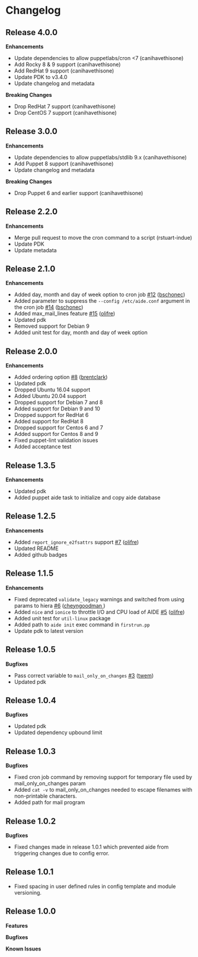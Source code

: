 # Changelog

## Release 4.0.0

**Enhancements**

* Update dependencies to allow puppetlabs/cron <7 (canihavethisone)
* Add Rocky 8 & 9 support (canihavethisone)
* Add RedHat 9 support (canihavethisone)
* Update PDK to v3.4.0
* Update changelog and metadata

**Breaking Changes**
* Drop RedHat 7 support (canihavethisone)
* Drop CentOS 7 support (canihavethisone)

## Release 3.0.0

**Enhancements**

* Update dependencies to allow puppetlabs/stdlib 9.x (canihavethisone)
* Add Puppet 8 support (canihavethisone)
* Update changelog and metadata

**Breaking Changes**
* Drop Puppet 6 and earlier support (canihavethisone)

## Release 2.2.0

**Enhancements**

* Merge pull request to move the cron command to a script (rstuart-indue)
* Update PDK
* Update metadata

## Release 2.1.0

**Enhancements**

* Added day, month and day of week option to cron job [#12](https://github.com/indiana-university/puppet-aide/pull/12) ([bschonec](https://github.com/bschonec))
* Added parameter to suppress the `--config /etc/aide.conf` argument in the cron job [#14](https://github.com/indiana-university/puppet-aide/pull/14) ([bschonec](https://github.com/bschonec))
* Added max_mail_lines feature [#15](https://github.com/indiana-university/puppet-aide/pull/15) ([olifre](https://github.com/olifre))
* Updated pdk
* Removed support for Debian 9
* Added unit test for day, month and day of week option


## Release 2.0.0

**Enhancements**

* Added ordering option [#8](https://github.com/indiana-university/puppet-aide/pull/8) ([brentclark](https://github.com/brentclark))
* Updated pdk
* Dropped Ubuntu 16.04 support
* Added Ubuntu 20.04 support
* Dropped support for Debian 7 and 8
* Added support for Debian 9 and 10
* Dropped support for RedHat 6
* Added support for RedHat 8
* Dropped support for Centos 6 and 7
* Added support for Centos 8 and 9
* Fixed puppet-lint validation issues
* Added acceptance test

## Release 1.3.5

**Enhancements**

* Updated pdk
* Added puppet aide task to initialize and copy aide database

## Release 1.2.5

**Enhancements**

* Added `report_ignore_e2fsattrs` support [#7](https://github.com/indiana-university/puppet-aide/pull/7) ([olifre](https://github.com/olifre))
* Updated README
* Added github badges

## Release 1.1.5

**Enhancements**

* Fixed deprecated `validate_legacy` warnings and switched from using params to hiera [#6](https://github.com/indiana-university/puppet-aide/pull/6) ([cheyngoodman ](https://github.com/cheyngoodman))
* Added `nice` and `ionice` to throttle I/O and CPU load of AIDE  [#5](https://github.com/indiana-university/puppet-aide/pull/7) ([olifre](https://github.com/olifre))
* Added unit test for `util-linux` package
* Added path to `aide init` exec command in `firstrun.pp`
* Update pdk to latest version

## Release 1.0.5

**Bugfixes**

* Pass correct variable to `mail_only_on_changes` [#3](https://github.com/indiana-university/puppet-aide/pull/3) ([twem](https://github.com/twem))
* Updated pdk

## Release 1.0.4

**Bugfixes**

* Updated pdk
* Updated dependency upbound limit


## Release 1.0.3

**Bugfixes**

* Fixed cron job command by removing support for temporary file used by mail_only_on_changes param
* Added `cat -v` to mail_only_on_changes needed to escape filenames with non-printable characters.
* Added path for mail program

## Release 1.0.2

**Bugfixes**

* Fixed changes made in release 1.0.1 which prevented aide from triggering changes due to config error.

## Release 1.0.1

* Fixed spacing in user defined rules in config template and module versioning.

## Release 1.0.0

**Features**

**Bugfixes**

**Known Issues**
